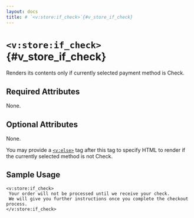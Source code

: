 ```yaml
---
layout: docs
title: # `<v:store:if_check>`{#v_store_if_check}
---
```


# `<v:store:if_check>`{#v_store_if_check}

Renders its contents only if currently selected payment method is Check.

## Required Attributes

None.

## Optional Attributes

None.

You may provide a [`<v:else>`](#v_else) tag after this tag to specify
HTML to render if the currently selected method is not Check.

## Sample Usage

    <v:store:if_check>
     Your order will not be processed until we receive your check.  
     We will give you further instructions once you complete the checkout process.
    </v:store:if_check>
